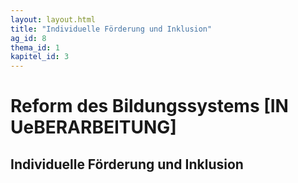 ```yaml
---
layout: layout.html
title: "Individuelle Förderung und Inklusion"
ag_id: 8
thema_id: 1
kapitel_id: 3
---
```


# Reform des Bildungssystems [IN UeBERARBEITUNG]

## Individuelle Förderung und Inklusion
